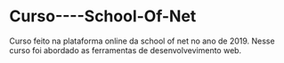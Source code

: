 # Curso----School-Of-Net
Curso feito na plataforma online da school of net no ano de 2019. Nesse curso foi abordado as ferramentas de desenvolvevimento web.
